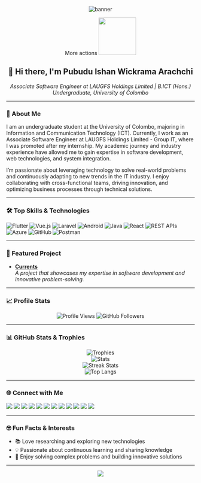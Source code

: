 <!-- Banner -->
<p align="center">
  <img src="https://capsule-render.vercel.app/api?type=waving&color=0c7bb3&height=200&section=header&text=Welcome!&fontSize=40&fontAlign=50&fontColor=ffffff&animation=fadeIn" alt="banner"/>
</p>

<p align="center">More actions
  <img src="https://github.com/7oSkaaa/7oSkaaa/blob/main/Images/about_me.gif?raw=true" width="100px">
</p>

<h2 align="center">👋 Hi there, I'm Pubudu Ishan Wickrama Arachchi</h2>
<p align="center">
  <em>Associate Software Engineer at LAUGFS Holdings Limited | B.ICT (Hons.) Undergraduate, University of Colombo</em>
</p>

---

### 🚀 About Me

I am an undergraduate student at the University of Colombo, majoring in Information and Communication Technology (ICT). Currently, I work as an Associate Software Engineer at LAUGFS Holdings Limited - Group IT, where I was promoted after my internship. My academic journey and industry experience have allowed me to gain expertise in software development, web technologies, and system integration.

I’m passionate about leveraging technology to solve real-world problems and continuously adapting to new trends in the IT industry. I enjoy collaborating with cross-functional teams, driving innovation, and optimizing business processes through technical solutions.

---

### 🛠️ Top Skills & Technologies

![Flutter](https://img.shields.io/badge/Flutter-02569B?logo=flutter&logoColor=white)
![Vue.js](https://img.shields.io/badge/Vue.js-35495e?logo=vue.js&logoColor=4FC08D)
![Laravel](https://img.shields.io/badge/Laravel-FF2D20?logo=laravel&logoColor=white)
![Android](https://img.shields.io/badge/Android-3DDC84?logo=android&logoColor=white)
![Java](https://img.shields.io/badge/Java-007396?logo=java&logoColor=white)
![React](https://img.shields.io/badge/React-20232A?logo=react&logoColor=61DAFB)
![REST APIs](https://img.shields.io/badge/REST%20APIs-005571?logo=api&logoColor=white)
![Azure](https://img.shields.io/badge/Azure-0078D4?logo=microsoftazure&logoColor=white)
![GitHub](https://img.shields.io/badge/GitHub-181717?logo=github&logoColor=white)
![Postman](https://img.shields.io/badge/Postman-FF6C37?logo=postman&logoColor=white)

---

### 🌟 Featured Project

- **[Currents](https://github.com/pubuduishandev/Currents)**  
  _A project that showcases my expertise in software development and innovative problem-solving._

---

### 📈 Profile Stats

<p align="center">
  <img src="https://komarev.com/ghpvc/?username=pubuduishandev&label=Profile%20views&color=0e75b6&style=flat" alt="Profile Views" />
  <img src="https://img.shields.io/github/followers/pubuduishandev?label=Followers&style=flat&color=0e75b6" alt="GitHub Followers" />
</p>

---

### 📊 GitHub Stats & Trophies

<p align="center">
  <img src="https://github-profile-trophy.vercel.app/?username=pubuduishandev&theme=onestar&no-bg=true&margin-w=15" alt="Trophies" />
  <br>
  <img src="https://github-readme-stats.vercel.app/api?username=pubuduishandev&show_icons=true&theme=radical" alt="Stats" />
  <br>
  <img src="https://github-readme-streak-stats.herokuapp.com?user=pubuduishandev&theme=radical&date_format=M%20j%5B%2C%20Y%5D" alt="Streak Stats" />
  <br>
  <img src="https://github-readme-stats.vercel.app/api/top-langs/?username=pubuduishandev&layout=compact&theme=radical" alt="Top Langs" />
</p>

---

### 🌐 Connect with Me

<p align="left">
  <a href="https://facebook.com/pubuduishandigital"><img src="https://img.shields.io/badge/Facebook-1877F2?logo=facebook&logoColor=white"/></a>
  <a href="https://linkedin.com/in/pubuduishandigital"><img src="https://img.shields.io/badge/LinkedIn-0A66C2?logo=linkedin&logoColor=white"/></a>
  <a href="https://twitter.com/pubuduishandigi"><img src="https://img.shields.io/badge/Twitter-1DA1F2?logo=twitter&logoColor=white"/></a>
  <a href="https://instagram.com/pubuduishandigital"><img src="https://img.shields.io/badge/Instagram-E4405F?logo=instagram&logoColor=white"/></a>
  <a href="https://threads.com/pubuduishandigital"><img src="https://img.shields.io/badge/Threads-000000?logo=threads&logoColor=white"/></a>
  <a href="https://www.reddit.com/user/pubuduishandigital/"><img src="https://img.shields.io/badge/Reddit-FF4500?logo=reddit&logoColor=white"/></a>
  <a href="https://www.youtube.com/@pubuduishandigital"><img src="https://img.shields.io/badge/YouTube-FF0000?logo=youtube&logoColor=white"/></a>
  <a href="https://www.pinterest.com/pubuduishandigital"><img src="https://img.shields.io/badge/Pinterest-E60023?logo=pinterest&logoColor=white"/></a>
  <a href="https://discord.gg/pubuduishandigital"><img src="https://img.shields.io/badge/Discord-5865F2?logo=discord&logoColor=white"/></a>
  <a href="https://stackoverflow.com/users/pubuduishandev"><img src="https://img.shields.io/badge/StackOverflow-F58025?logo=stackoverflow&logoColor=white"/></a>
  <a href="https://kaggle.com/pubuduishandev"><img src="https://img.shields.io/badge/Kaggle-20BEFF?logo=kaggle&logoColor=white"/></a>
  <a href="https://github.com/pubuduishandev"><img src="https://img.shields.io/badge/GitHub-181717?logo=github&logoColor=white"/></a>
</p>

---

### 🤓 Fun Facts & Interests

- 📚 Love researching and exploring new technologies
- 💡 Passionate about continuous learning and sharing knowledge
- 🧩 Enjoy solving complex problems and building innovative solutions

---

<p align="center">
  <img src="https://capsule-render.vercel.app/api?type=waving&color=0c7bb3&height=100&section=footer"/>
</p>
